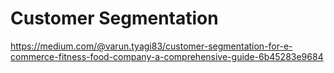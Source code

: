 # Customer Segmentation
https://medium.com/@varun.tyagi83/customer-segmentation-for-e-commerce-fitness-food-company-a-comprehensive-guide-6b45283e9684
